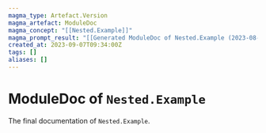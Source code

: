 ```yaml
---
magma_type: Artefact.Version
magma_artefact: ModuleDoc
magma_concept: "[[Nested.Example]]"
magma_prompt_result: "[[Generated ModuleDoc of Nested.Example (2023-08-23T12:53:00)]]"
created_at: 2023-09-07T09:34:00Z
tags: []
aliases: []
---
```

# ModuleDoc of `Nested.Example`

The final documentation of `Nested.Example`.
